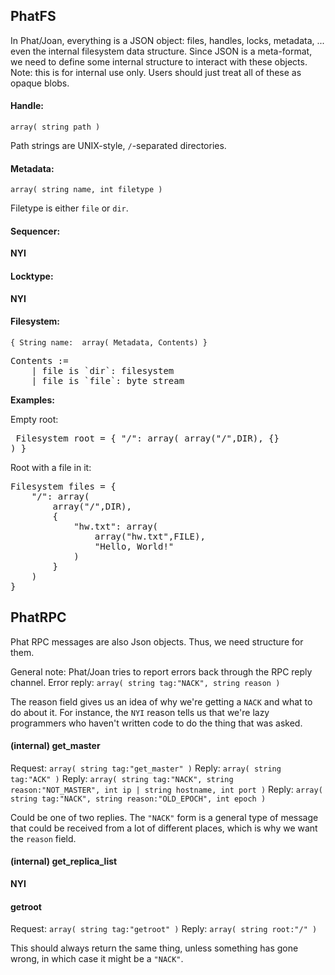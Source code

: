 ## PhatFS

In Phat/Joan, everything is a JSON object: files, handles, locks, metadata, ... even the internal filesystem data structure.
Since JSON is a meta-format, we need to define some internal structure to interact with these objects.
Note: this is for internal use only. Users should just treat all of these as opaque blobs.

#### Handle:
`array( string path )`

Path strings are UNIX-style, `/`-separated directories.

#### Metadata:
`array( string name, int filetype )`

Filetype is either `file` or `dir`.

#### Sequencer:
**NYI**

#### Locktype:
**NYI**

#### Filesystem:
`{
    String name: 
        array(
            Metadata,
            Contents)
}`

<pre>Contents := 
    | file is `dir`: filesystem 
    | file is `file`: byte stream
</pre>

**Examples:**

Empty root: <pre>
Filesystem root = {
    "/": array(
        array("/",DIR),
        {}
    )
}</pre>

Root with a file in it:
<pre>
Filesystem files = {
    "/": array(
        array("/",DIR),
        {
            "hw.txt": array(
                array("hw.txt",FILE),
                "Hello, World!"
            )
        }
    )
}
</pre>

## PhatRPC

Phat RPC messages are also Json objects. Thus, we need structure for them.

General note: Phat/Joan tries to report errors back through the RPC reply channel.
Error reply: `array( string tag:"NACK", string reason )`

The reason field gives us an idea of why we're getting a `NACK` and what to do about it.
For instance, the `NYI` reason tells us that we're lazy programmers who haven't written code to do the thing that was asked.

#### (internal) get_master

Request: `array( string tag:"get_master" )`
Reply: `array( string tag:"ACK" )`
Reply: `array( string tag:"NACK", string reason:"NOT_MASTER", int ip | string hostname, int port )`
Reply: `array( string tag:"NACK", string reason:"OLD_EPOCH", int epoch )`

Could be one of two replies. The `"NACK"` form is a general type of message that could be received from a lot of different places, which is why we want the `reason` field.

#### (internal) get_replica_list
**NYI**

#### getroot

Request: `array( string tag:"getroot" )`
Reply: `array( string root:"/" )`

This should always return the same thing, unless something has gone wrong, in which case it might be a `"NACK"`.

